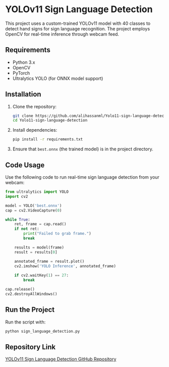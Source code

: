 # YOLOv11 Sign Language Detection

This project uses a custom-trained YOLOv11 model with 40 classes to detect hand signs for sign language recognition. The project employs OpenCV for real-time inference through webcam feed.

## Requirements

- Python 3.x
- OpenCV
- PyTorch
- Ultralytics YOLO (for ONNX model support)

## Installation

1. Clone the repository:

    ```bash
    git clone https://github.com/alihassanml/Yolo11-sign-language-detection.git
    cd Yolo11-sign-language-detection
    ```

2. Install dependencies:

    ```bash
    pip install -r requirements.txt
    ```

3. Ensure that `best.onnx` (the trained model) is in the project directory.

## Code Usage

Use the following code to run real-time sign language detection from your webcam:

```python
from ultralytics import YOLO
import cv2

model = YOLO('best.onnx')
cap = cv2.VideoCapture(0)

while True:
    ret, frame = cap.read()
    if not ret:
        print("Failed to grab frame.")
        break  

    results = model(frame)
    result = results[0]

    annotated_frame = result.plot() 
    cv2.imshow('YOLO Inference', annotated_frame)
    
    if cv2.waitKey(1) == 27:
        break

cap.release()
cv2.destroyAllWindows()
```

## Run the Project

Run the script with:

```bash
python sign_language_detection.py
```

## Repository Link

[YOLOv11 Sign Language Detection GitHub Repository](https://github.com/alihassanml/Yolo11-sign-lanugage-detection.git)
